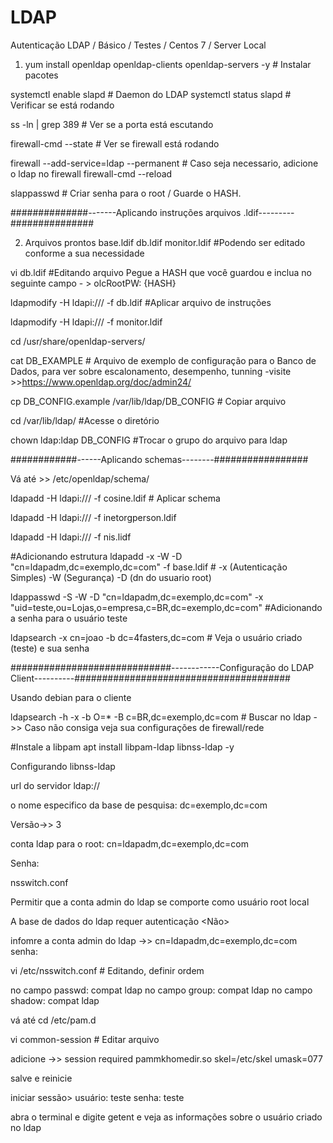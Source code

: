 # LDAP
Autenticação LDAP / Básico / Testes / Centos 7 / Server Local


1. yum install openldap openldap-clients openldap-servers -y # Instalar pacotes

systemctl enable slapd # Daemon do LDAP
systemctl status slapd # Verificar se está rodando

ss -ln | grep 389 # Ver se a porta está escutando

firewall-cmd --state # Ver se firewall está rodando 

firewall --add-service=ldap --permanent # Caso seja necessario, adicione o ldap no firewall
firewall-cmd --reload 

slappasswd # Criar senha para o root /  Guarde o HASH.


##############-------Aplicando instruções arquivos .ldif---------###############

2. Arquivos prontos base.ldif db.ldif monitor.ldif #Podendo ser editado conforme a sua necessidade

vi db.ldif #Editando arquivo
Pegue a HASH que você guardou e inclua no seguinte campo - >  olcRootPW: {HASH}

ldapmodify -H ldapi:/// -f db.ldif #Aplicar arquivo de instruções

ldapmodify -H ldapi:/// -f monitor.ldif 

cd /usr/share/openldap-servers/

cat DB_EXAMPLE # Arquivo de exemplo de configuração para o Banco de Dados, para ver sobre escalonamento, desempenho, tunning -visite >>https://www.openldap.org/doc/admin24/

cp DB_CONFIG.example /var/lib/ldap/DB_CONFIG # Copiar arquivo

cd /var/lib/ldap/ #Acesse o diretório

chown ldap:ldap DB_CONFIG #Trocar o grupo do arquivo para ldap

############------Aplicando schemas--------#################

Vá até >> /etc/openldap/schema/

ldapadd -H ldapi:/// -f cosine.ldif # Aplicar schema

ldapadd -H ldapi:/// -f inetorgperson.ldif

ldapadd -H ldapi:/// -f nis.lidf

 #Adicionando estrutura 
 ldapadd -x -W -D "cn=ldapadm,dc=exemplo,dc=com" -f base.ldif # -x (Autenticação Simples) -W (Segurança) -D (dn do usuario root) 
 
ldappasswd -S -W -D "cn=ldapadm,dc=exemplo,dc=com" -x "uid=teste,ou=Lojas,o=empresa,c=BR,dc=exemplo,dc=com"  #Adicionando a senha para o usuário teste
 
ldapsearch -x cn=joao -b dc=4fasters,dc=com # Veja o usuário criado (teste) e sua senha

#############################------------Configuração do LDAP Client----------#######################################

Usando debian para o cliente

ldapsearch -h <ipdoseuservidor> -x -b O=* -B c=BR,dc=exemplo,dc=com # Buscar no ldap ->> Caso não consiga veja sua configurações de firewall/rede
  
  #Instale a libpam
apt install libpam-ldap libnss-ldap  -y
  
  Configurando libnss-ldap
  
  url do servidor ldap://<ipdoservidorldap>
  
  o nome especifico da base de pesquisa: dc=exemplo,dc=com
  
  Versão->> 3
  
  conta ldap para o root: cn=ldapadm,dc=exemplo,dc=com
  
  Senha: <senhadoldapadm>
  
  nsswitch.conf <Ok>
  
  Permitir que a conta admin do ldap se comporte como usuário root local <Sim>

  A base de dados do ldap requer autenticação <Não>
  
  infomre a conta admin do ldap ->> cn=ldapadm,dc=exemplo,dc=com
  senha: <senhaldpadadm>
  
  vi /etc/nsswitch.conf # Editando, definir ordem
  
  
 no campo passwd: compat ldap
 no campo group: compat ldap
 no campo shadow: compat ldap
  
vá até cd /etc/pam.d

vi common-session # Editar arquivo

adicione ->> session required        pammkhomedir.so skel=/etc/skel umask=077

salve e reinicie

iniciar sessão> usuário: teste senha: teste

abra o terminal e digite getent 
e veja as informações sobre o usuário criado no ldap





